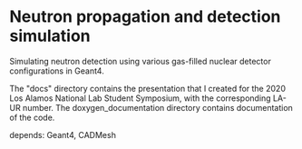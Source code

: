 # Neutron propagation and detection simulation
Simulating neutron detection using various gas-filled nuclear detector configurations in Geant4.

The "docs" directory contains the presentation that I created for the 2020 Los Alamos National Lab Student Symposium, with the corresponding LA-UR number. The doxygen_documentation directory contains documentation of the code. 

depends: Geant4, CADMesh

